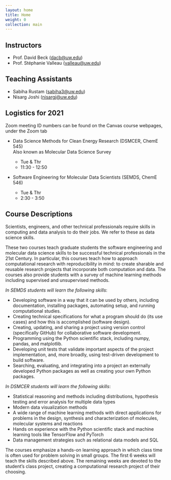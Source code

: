 ```yaml
---
layout: home
title: Home
weight: 0
collection: main
---
```


## Instructors

- Prof. David Beck (dacb@uw.edu)
- Prof. Stéphanie Valleau (valleau@uw.edu)

## Teaching Assistants

- Sabiha Rustam (sabiha3@uw.edu)
- Nisarg Joshi (nisargj@uw.edu)

## Logistics for 2021

Zoom meeting ID numbers can be found on the Canvas course webpages, under the Zoom tab

- Data Science Methods for Clean Energy Research (DSMCER, ChemE 545)<br>Also known as Molecular Data Science Survey
    - Tue & Thr
    - 11:30 - 12:50

- Software Engineering for Molecular Data Scientists (SEMDS, ChemE 546)
    - Tue & Thr
    - 2:30 - 3:50


## Course Descriptions

Scientists, engineers, and other technical professionals require skills in computing and data analysis to do their jobs. We refer to these as data science skills.

These two courses teach graduate students the software engineering and molecular data science skills to be successful technical professionals in the 21st Century. In particular, this courses teach how to approach computational research with reproducibility in mind: to create sharable and reusable research projects that incorporate both computation and data.  The courses also provide students with a survey of machine learning methods including supervised and unsupervised methods.

*In SEMDS students will learn the following skills*:

- Developing software in a way that it can be used by others, including documentation, installing packages, automating setup, and running computational studies.
- Creating technical specifications for what a program should do (its use cases) and how this is accomplished (software design).
- Creating, updating, and sharing a project using version control (specifically GitHub) for collaborative software development.
- Programming using the Python scientific stack, including numpy, pandas, and matplotlib.
- Developing unit tests that validate important aspects of the project implementation, and, more broadly, using test-driven development to build software.
- Searching, evaluating, and integrating into a project an externally developed Python packages as well as creating your own Python packages.

*In DSMCER students will learn the following skills*: 

- Statistical reasoning and methods including distributions, hypothesis testing and error analysis for multiple data types
- Modern data visualization methods
- A wide range of machine learning methods with direct applications for problems in the design, synthesis and characterization of molecules, molecular systems and reactions
- Hands on experience with the Python scientific stack and machine learning tools like TensorFlow and PyTorch
- Data management strategies such as relational data models and SQL

The courses emphasize a hands-on learning approach in which class time is often used for problem solving in small groups. The first 6 weeks will teach the skills described above. The remaining weeks are devoted to the student’s class project, creating a computational research project of their choosing.

<div class="home">

<!-- Following will add blog links to the index page:

  <h2 class="page-heading">Posts</h1>

  <ul class="post-list">
    {% for post in site.posts %}
      <li>
        <span class="post-meta">{{ post.date | date: "%b %-d, %Y" }}</span>

        <h3>
          <a class="post-link" href="{{ post.url | prepend: site.baseurl }}">{{ post.title }}</a>
        </h3>
      </li>
    {% endfor %}
  </ul>

  <p class="rss-subscribe">subscribe <a href="{{ "/feed.xml" | prepend: site.baseurl }}">via RSS</a></p>

-->

</div>
